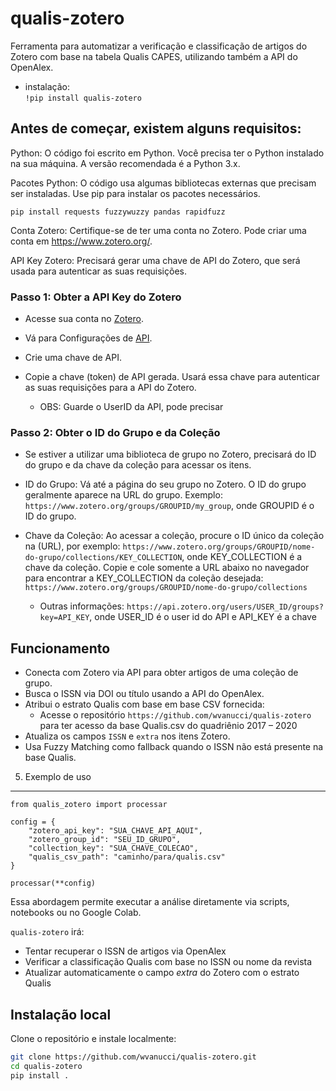 # qualis-zotero

Ferramenta para automatizar a verificação e classificação de artigos do Zotero com base na tabela Qualis CAPES, utilizando também a API do OpenAlex.

- instalação:  
`!pip install qualis-zotero`

## Antes de começar, existem alguns requisitos:

Python: O código foi escrito em Python. Você precisa ter o Python instalado na sua máquina. A versão recomendada é a Python 3.x.

Pacotes Python: O código usa algumas bibliotecas externas que precisam ser instaladas. Use pip para instalar os pacotes necessários.

`pip install requests fuzzywuzzy pandas rapidfuzz`

Conta Zotero: Certifique-se de ter uma conta no Zotero. Pode criar uma conta em https://www.zotero.org/.

API Key Zotero: Precisará gerar uma chave de API do Zotero, que será usada para autenticar as suas requisições.

### Passo 1: Obter a API Key do Zotero

- Acesse sua conta no [Zotero](https://www.zotero.org/).

- Vá para Configurações de [API](https://www.zotero.org/settings/keys0).

- Crie uma chave de API.

- Copie a chave (token) de API gerada. Usará essa chave para autenticar as suas requisições para a API do Zotero.
    - OBS: Guarde o UserID da API, pode precisar 

### Passo 2: Obter o ID do Grupo e da Coleção
- Se estiver a utilizar uma biblioteca de grupo no Zotero, precisará do ID do grupo e da chave da coleção para acessar os itens.

- ID do Grupo: Vá até a página do seu grupo no Zotero. O ID do grupo geralmente aparece na URL do grupo. Exemplo: `https://www.zotero.org/groups/GROUPID/my_group`, onde GROUPID é o ID do grupo.

- Chave da Coleção: Ao acessar a coleção, procure o ID único da coleção na (URL), por exemplo: `https://www.zotero.org/groups/GROUPID/nome-do-grupo/collections/KEY_COLLECTION`, onde KEY_COLLECTION é a chave da coleção. Copie e 
cole somente a URL abaixo no navegador para encontrar a KEY_COLLECTION da coleção desejada: `https://www.zotero.org/groups/GROUPID/nome-do-grupo/collections`

  - Outras informações: `https://api.zotero.org/users/USER_ID/groups?key=API_KEY`, onde USER_ID é o user id do API e API_KEY é a chave

## Funcionamento

- Conecta com Zotero via API para obter artigos de uma coleção de grupo.
- Busca o ISSN via DOI ou título usando a API do OpenAlex.
- Atribui o estrato Qualis com base em base CSV fornecida:
    - Acesse o repositório `https://github.com/wvanucci/qualis-zotero` para ter acesso da base Qualis.csv do quadriênio 2017 – 2020 
- Atualiza os campos `ISSN` e `extra` nos itens Zotero.
- Usa Fuzzy Matching como fallback quando o ISSN não está presente na base Qualis.



5. Exemplo de uso
-----------------

    from qualis_zotero import processar

    config = {
        "zotero_api_key": "SUA_CHAVE_API_AQUI",
        "zotero_group_id": "SEU_ID_GRUPO",
        "collection_key": "SUA_CHAVE_COLECAO",
        "qualis_csv_path": "caminho/para/qualis.csv"
    }

    processar(**config)

Essa abordagem permite executar a análise diretamente via scripts, notebooks ou no Google Colab.

``qualis-zotero`` irá:

- Tentar recuperar o ISSN de artigos via OpenAlex
- Verificar a classificação Qualis com base no ISSN ou nome da revista
- Atualizar automaticamente o campo *extra* do Zotero com o estrato Qualis

## Instalação local

Clone o repositório e instale localmente:

```bash
git clone https://github.com/wvanucci/qualis-zotero.git
cd qualis-zotero
pip install .



